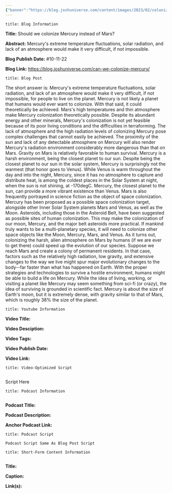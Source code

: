 ```yaml
---
{"banner":"https://blog.joshuniverse.com/content/images/2023/02/colonizemercuryovermarsheader-2--1-.webp","banner_x":0.5,"dg-publish":true,"permalink":"/blog/should-we-colonize-mercury-instead-of-mars/","dgPassFrontmatter":true,"noteIcon":"","created":"","updated":""}
---
```


```ad-info
title: Blog Information
```

**Title:** Should we colonize Mercury instead of Mars?

**Abstract:** Mercury's extreme temperature fluctuations, solar radiation, and lack of an atmosphere would make it very difficult, if not impossible.

**Blog Publish Date:** #10-11-22

**Blog Link:** https://blog.joshuniverse.com/can-we-colonize-mercury/

```ad-abstract
title: Blog Post
```

The short answer is: Mercury's extreme temperature fluctuations, solar radiation, and lack of an atmosphere would make it very difficult, if not impossible, for people to live on the planet. Mercury is not likely a planet that humans would ever want to colonize.
With that said, it could theoretically be achieved. Mars's high temperatures and thin atmosphere make Mercury colonization theoretically possible. Despite its abundant energy and other minerals, Mercury's colonization is not yet feasible because of its poor living conditions and the difficulties in terraforming.
The lack of atmosphere and the high radiation levels of colonizing Mercury pose complex challenges that cannot easily be achieved. The proximity of the sun and lack of any detectable atmosphere on Mercury will also render Mercury's radiation environment considerably more dangerous than that on Mars. Gravity on Mars is relatively favorable to human survival. Mercury is a harsh environment, being the closest planet to our sun.
Despite being the closest planet to our sun in the solar system, Mercury is surprisingly not the warmest (that honor goes to Venus). While Venus is warm throughout the day and into the night, Mercury, since it has no atmosphere to capture and distribute heat, is among the coldest places in the Solar System at night, when the sun is not shining, at -170degC. Mercury, the closest planet to the sun, can provide a more vibrant existence than Venus.
Mars is also frequently portrayed in science fiction as the object of space colonization. Mercury has been proposed as a possible space colonization target, alongside other Inner Solar System planets Mars and Venus, as well as the Moon. Asteroids, including those in the Asteroid Belt, have been suggested as possible sites of human colonization.
This may make the colonization of our moon, Mercury, and the major belt asteroids more practical. If mankind truly wants to be a multi-planetary species, it will need to colonize other space objects like the Moon, Mercury, Mars, and Venus.
As it turns out, colonizing the harsh, alien atmosphere on Mars by humans (if we are ever to get there) could speed up the evolution of our species. Suppose we reach Mars and create a colony of permanent residents. In that case, factors such as the relatively high radiation, low gravity, and extensive changes to the way we live might spur major evolutionary changes to the body--far faster than what has happened on Earth. With the proper strategies and technologies to survive a hostile environment, humans might be able to build a life on Mercury.
While the idea of living, working, or visiting a planet like Mercury may seem something from sci-fi (or crazy), the idea of surviving is grounded in scientific fact. Mercury is about the size of Earth's moon, but it is extremely dense, with gravity similar to that of Mars, which is roughly 38% the size of the planet.

```ad-info
title: Youtube Information
```

**Video Title:**

**Video Desciption:**

**Video Tags:**

**Video Publish Date:**

**Video Link:**

```ad-abstract
title: Video-Optimized Script


```

Script Here

```ad-info
title: Podcast Information


```

**Podcast Title:**

**Podcast Description:**

**Anchor Podcast Link:**

```ad-info
title: Podcast Script

Podcast Script Same As Blog Post Script

```


```ad-info
title: Short-Form Content Information


```

**Title:**

**Caption:**

**Link(s):**

